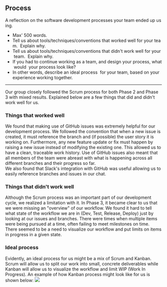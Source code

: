 ## Process

A reflection on the software development processes your team ended up using. 
* Max' 500 words. 
* Tell us about tools/techniques/conventions that worked well for your team. 
Explain why. 
* Tell us about tools/techniques/conventions that didn't work well for your team. 
Explain why. 
* If you had to continue working as a team, and design your process, what would 
your process look like? 
* In other words, describe an ideal process ​ for your team​ , based on your 
experience working together. 

---
Our group closely followed the Scrum process for both Phase 2 and Phase 3 with mixed results. Explained below are a few things that did and didn't work well for us.

### Things that worked well
We found that making use of GitHub issues was extremely helpful for our development process. We followed the convention that when a new issue is created, it must reference the branch and (if possible) the user story it is working on. Furthermore, any new feature update or fix must happen by raising a new issue instead of modifying the existing one. This allowed us to have a clean, traceable work history. Use of GitHub issues also meant that all members of the team were abreast with what is happening across all different branches and their progress so far. <br>
We also found that Slack's integration with GitHub was useful allowing us to easily reference branches and issues in our chat.

### Things that didn't work well
Although the Scrum process was an important part of our development cycle, we realized a limitation with it. In Phase 3, it became clear to us that we were missing an "overview" of our workflow. We found it hard to tell what state of the workflow we are in (Dev, Test, Release, Deploy) just by looking at our issues and branches. There were times when multiple items were being pursued at a time, often failing to meet milestones on time. There seemed to be a need to visualize our workflow and put limits on items in progress in a given state.


### Ideal process
Evidently, an ideal process for us might be a mix of Scrum and Kanban. Scrum will allow us to split our work into small, concrete deliverables while Kanban will allow us to visualize the workflow and limit WIP (Work In Progress). An example of how Kanban process might look like for us is shown below:
![](https://github.com/UoT-CSC30x-W15/301W15-Prj-Team2-repo/tree/master/Phase3/img/Kanban-Board.png)
